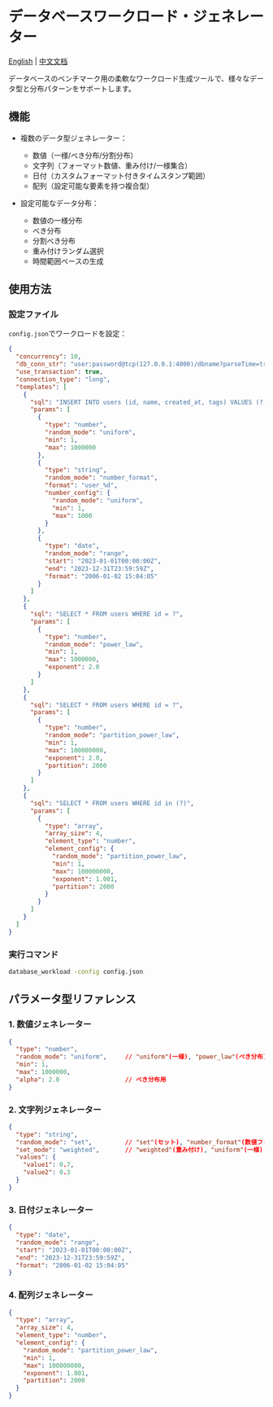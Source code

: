 # データベースワークロード・ジェネレーター

[English](README.md) | [中文文档](README-zh.md)

データベースのベンチマーク用の柔軟なワークロード生成ツールで、様々なデータ型と分布パターンをサポートします。

## 機能

- 複数のデータ型ジェネレーター：
  - 数値（一様/べき分布/分割分布）
  - 文字列（フォーマット数値、重み付け/一様集合）
  - 日付（カスタムフォーマット付きタイムスタンプ範囲）
  - 配列（設定可能な要素を持つ複合型）

- 設定可能なデータ分布：
  - 数値の一様分布
  - べき分布
  - 分割べき分布
  - 重み付けランダム選択
  - 時間範囲ベースの生成

## 使用方法

### 設定ファイル

`config.json`でワークロードを設定：

```json
{
  "concurrency": 10,
  "db_conn_str": "user:password@tcp(127.0.0.1:4000)/dbname?parseTime=true",
  "use_transaction": true,
  "connection_type": "long",
  "templates": [
    {
      "sql": "INSERT INTO users (id, name, created_at, tags) VALUES (?, ?, ?, ?)",
      "params": [
        {
          "type": "number",
          "random_mode": "uniform",
          "min": 1,
          "max": 1000000
        },
        {
          "type": "string",
          "random_mode": "number_format",
          "format": "user_%d",
          "number_config": {
            "random_mode": "uniform",
            "min": 1,
            "max": 1000
          }
        },
        {
          "type": "date",
          "random_mode": "range",
          "start": "2023-01-01T00:00:00Z",
          "end": "2023-12-31T23:59:59Z",
          "format": "2006-01-02 15:04:05"
        }
      ]
    },
    {
      "sql": "SELECT * FROM users WHERE id = ?",
      "params": [
        {
          "type": "number",
          "random_mode": "power_law",
          "min": 1,
          "max": 1000000,
          "exponent": 2.0
        }
      ]
    },
    {
      "sql": "SELECT * FROM users WHERE id = ?",
      "params": [
        {
          "type": "number",
          "random_mode": "partition_power_law",
          "min": 1,
          "max": 100000000,
          "exponent": 2.0,
          "partition": 2000
        }
      ]
    },
    {
      "sql": "SELECT * FROM users WHERE id in (?)",
      "params": [
        {
          "type": "array",
          "array_size": 4,
          "element_type": "number",
          "element_config": {
            "random_mode": "partition_power_law",
            "min": 1,
            "max": 100000000,
            "exponent": 1.001,
            "partition": 2000
          }
        }
      ]
    }
  ]
}
```

### 実行コマンド

```bash
database_workload -config config.json
```

## パラメータ型リファレンス

### 1. 数値ジェネレーター

```json
{
  "type": "number",
  "random_mode": "uniform",     // "uniform"(一様), "power_law"(べき分布), "partitioned"(分割)
  "min": 1,
  "max": 1000000,
  "alpha": 2.0                  // べき分布用
}
```

### 2. 文字列ジェネレーター

```json
{
  "type": "string",
  "random_mode": "set",         // "set"(セット), "number_format"(数値フォーマット)
  "set_mode": "weighted",       // "weighted"(重み付け), "uniform"(一様)
  "values": {
    "value1": 0.7,
    "value2": 0.3
  }
}
```

### 3. 日付ジェネレーター

```json
{
  "type": "date",
  "random_mode": "range",
  "start": "2023-01-01T00:00:00Z",
  "end": "2023-12-31T23:59:59Z",
  "format": "2006-01-02 15:04:05"
}
```

### 4. 配列ジェネレーター

```json
{
  "type": "array",
  "array_size": 4,
  "element_type": "number",
  "element_config": {
    "random_mode": "partition_power_law",
    "min": 1,
    "max": 100000000,
    "exponent": 1.001,
    "partition": 2000
  }
}
```
